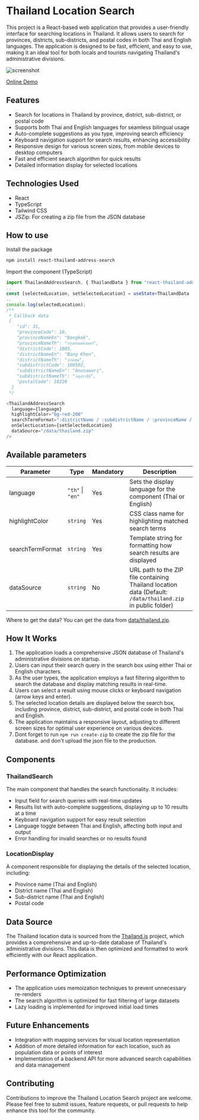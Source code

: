 # Thailand Location Search

This project is a React-based web application that provides a user-friendly interface for searching locations in Thailand. It allows users to search for provinces, districts, sub-districts, and postal codes in both Thai and English languages. The application is designed to be fast, efficient, and easy to use, making it an ideal tool for both locals and tourists navigating Thailand's administrative divisions.

![screenshot](https://res.cloudinary.com/dy4ckj9wb/image/upload/v1729849968/react-thailand-address-search/k0xwuns153xazyphzokz.png)

[Online Demo](https://react-thailand-address-autocomplete.vercel.app)

## Features

- Search for locations in Thailand by province, district, sub-district, or postal code
- Supports both Thai and English languages for seamless bilingual usage
- Auto-complete suggestions as you type, improving search efficiency
- Keyboard navigation support for search results, enhancing accessibility
- Responsive design for various screen sizes, from mobile devices to desktop computers
- Fast and efficient search algorithm for quick results
- Detailed information display for selected locations

## Technologies Used

- React
- TypeScript
- Tailwind CSS
- JSZip: For creating a zip file from the JSON database

## How to use

Install the package
```bash
npm install react-thailand-address-search
```

Import the component (TypeScript)
```typescript
import ThailandAddressSearch, { ThailandData } from "react-thailand-address-search";
..
const [selectedLocation, setSelectedLocation] = useState<ThailandData | undefined>();
..
console.log(selectedLocation);
/**
 * Callback data
 {
    "id": 31,
    "provinceCode": 10,
    "provinceNameEn": "Bangkok",
    "provinceNameTh": "กรุงเทพมหานคร",
    "districtCode": 1005,
    "districtNameEn": "Bang Khen",
    "districtNameTh": "บางเขน",
    "subdistrictCode": 100502,
    "subdistrictNameEn": "Anusawari",
    "subdistrictNameTh": "อนุสาวรีย์",
    "postalCode": 10220
  }
 */

<ThailandAddressSearch
  language={language}
  highlightColor="bg-red-200"
  searchTermFormat=":districtName / :subdistrictName / :provinceName / :postalCode"
  onSelectLocation={setSelectedLocation}
  dataSource="/data/thailand.zip"
/>
```

## Available parameters

| Parameter | Type | Mandatory | Description |
|-----------|------|-----------|-------------|
| language | `"th"` \| `"en"` | Yes | Sets the display language for the component (Thai or English) |
| highlightColor | `string` | Yes | CSS class name for highlighting matched search terms |
| searchTermFormat | `string` | Yes | Template string for formatting how search results are displayed |
| dataSource | `string` | No | URL path to the ZIP file containing Thailand location data (Default: `/data/thailand.zip` in public folder) |

Where to get the data?
You can get the data from [data/thailand.zip](/public/data/thailand.zip).

## How It Works

1. The application loads a comprehensive JSON database of Thailand's administrative divisions on startup.
2. Users can input their search query in the search box using either Thai or English characters.
3. As the user types, the application employs a fast filtering algorithm to search the database and display matching results in real-time.
4. Users can select a result using mouse clicks or keyboard navigation (arrow keys and enter).
5. The selected location details are displayed below the search box, including province, district, sub-district, and postal code in both Thai and English.
6. The application maintains a responsive layout, adjusting to different screen sizes for optimal user experience on various devices.
7. Dont forget to run `npm run create-zip` to create the zip file for the database. and don't upload the json file to the production.

## Components

### ThailandSearch

The main component that handles the search functionality. It includes:

- Input field for search queries with real-time updates
- Results list with auto-complete suggestions, displaying up to 10 results at a time
- Keyboard navigation support for easy result selection
- Language toggle between Thai and English, affecting both input and output
- Error handling for invalid searches or no results found

### LocationDisplay

A component responsible for displaying the details of the selected location, including:

- Province name (Thai and English)
- District name (Thai and English)
- Sub-district name (Thai and English)
- Postal code

## Data Source

The Thailand location data is sourced from the [Thailand.js](https://github.com/earthchie/jquery.Thailand.js) project, which provides a comprehensive and up-to-date database of Thailand's administrative divisions. This data is then optimized and formatted to work efficiently with our React application.

## Performance Optimization

- The application uses memoization techniques to prevent unnecessary re-renders
- The search algorithm is optimized for fast filtering of large datasets
- Lazy loading is implemented for improved initial load times

## Future Enhancements

- Integration with mapping services for visual location representation
- Addition of more detailed information for each location, such as population data or points of interest
- Implementation of a backend API for more advanced search capabilities and data management

## Contributing

Contributions to improve the Thailand Location Search project are welcome. Please feel free to submit issues, feature requests, or pull requests to help enhance this tool for the community.
